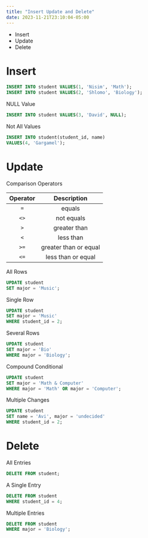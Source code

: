 ```yaml
---
title: "Insert Update and Delete"
date: 2023-11-21T23:10:04-05:00
---
```


* Insert
* Update
* Delete

# Insert

```sql
INSERT INTO student VALUES(1, 'Nisim', 'Math');
INSERT INTO student VALUES(2, 'Shlomo', 'Biology');
```

NULL Value

```sql
INSERT INTO student VALUES(3, 'David', NULL);
```

Not All Values

```sql
INSERT INTO student(student_id, name)
VALUES(4, 'Gargamel');
```

# Update

Comparison Operators

| Operator |      Description      |
|:--------:|:---------------------:|
|   `=`    |        equals         |
|   `<>`   |      not equals       |
|   `>`    |     greater than      |
|   `<`    |       less than       |
|   `>=`   | greater than or equal |
|   `<=`   |  less than or equal   |

All Rows

```sql
UPDATE student
SET major = 'Music';
```

Single Row

```sql
UPDATE student
SET major = 'Music'
WHERE student_id = 2;
```

Several Rows

```sql
UPDATE student
SET major = 'Bio'
WHERE major = 'Biology';
```

Compound Conditional

```sql
UPDATE student
SET major = 'Math & Computer'
WHERE major = 'Math' OR major = 'Computer';
```

Multiple Changes

```sql
UPDATE student
SET name = 'Avi', major = 'undecided'
WHERE student_id = 2;
```

# Delete

All Entries

```sql
DELETE FROM student;
```

A Single Entry

```sql
DELETE FROM student
WHERE student_id = 4;
```

Multiple Entries

```sql
DELETE FROM student
WHERE major = 'Biology';
```
